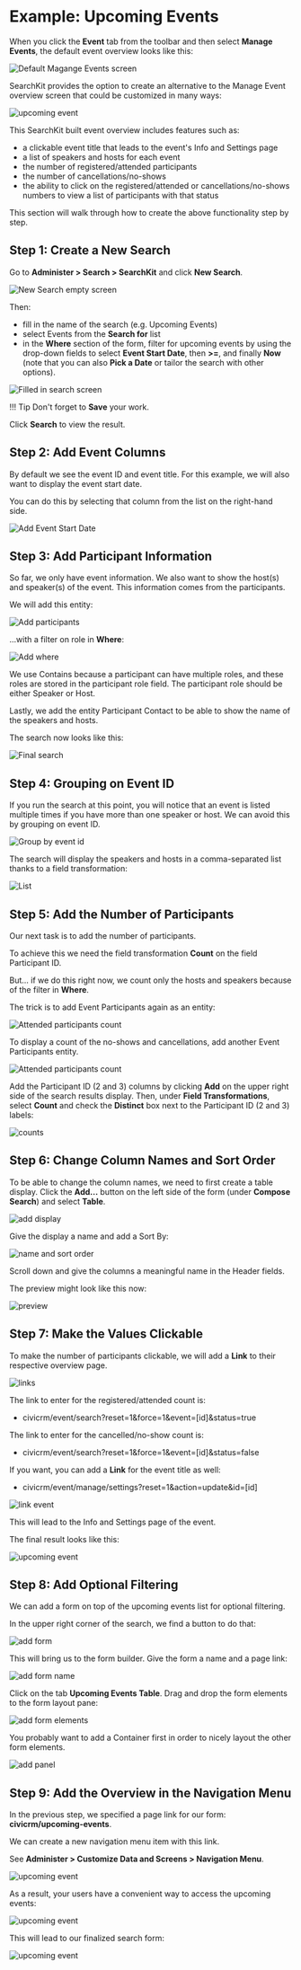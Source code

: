 # Example: Upcoming Events

When you click the **Event** tab from the toolbar and then select **Manage Events**, the default event overview looks like this:

![Default Magange Events screen](../../img/search-kit/default-manage-events.png)

SearchKit provides the option to create an alternative to the Manage Event overview screen that could be customized in many ways:

![upcoming event](../../img/search-kit/upcoming-events-final.png)

This SearchKit built event overview includes features such as:

 * a clickable event title that leads to the event's Info and Settings page
 * a list of speakers and hosts for each event
 * the number of registered/attended participants 
 * the number of cancellations/no-shows
 * the ability to click on the registered/attended or cancellations/no-shows numbers to view a list of participants with that status

This section will walk through how to create the above functionality step by step.

## Step 1: Create a New Search

Go to **Administer > Search > SearchKit** and click **New Search**.

![New Search empty screen](../../img/search-kit/new-search.png)

Then:

* fill in the name of the search (e.g. Upcoming Events)
* select Events from the **Search for** list
* in the **Where** section of the form, filter for upcoming events by using the drop-down fields to select **Event Start Date**, then **>=**, and finally **Now** (note that you can also **Pick a Date** or tailor the search with other options).

![Filled in search screen](../../img/search-kit/upcoming-events-step1.png)

!!! Tip
    Don't forget to **Save** your work.

Click **Search** to view the result.

## Step 2: Add Event Columns

By default we see the event ID and event title. For this example, we will also want to display the event start date.

You can do this by selecting that column from the list on the right-hand side.

![Add Event Start Date](../../img/search-kit/upcoming-events-add-start-date.png)

## Step 3: Add Participant Information

So far, we only have event information. We also want to show the host(s) and speaker(s) of the event. This information comes from the participants.

We will add this entity:

![Add participants](../../img/search-kit/upcoming-events-add-participants.png)

...with a filter on role in **Where**:

![Add where](../../img/search-kit/upcoming-events-add-participants-where.png)

We use Contains because a participant can have multiple roles, and these roles are stored in the participant role field.
The participant role should be either Speaker or Host.

Lastly, we add the entity Participant Contact to be able to show the name of the speakers and hosts.

The search now looks like this:

![Final search](../../img/search-kit/upcoming-events-add-participants-final-search.png)

## Step 4: Grouping on Event ID

If you run the search at this point, you will notice that an event is listed multiple times if you have more than one speaker or host. We can avoid this by grouping on event ID.

![Group by event id](../../img/search-kit/upcoming-events-add-participants-group-by.png)

The search will display the speakers and hosts in a comma-separated list thanks to a field transformation:

![List](../../img/search-kit/upcoming-events-add-participants-list.png)

## Step 5: Add the Number of Participants

Our next task is to add the number of participants.

To achieve this we need the field transformation **Count** on the field Participant ID.

But... if we do this right now, we count only the hosts and speakers because of the filter in **Where**.

The trick is to add Event Participants again as an entity:

![Attended participants count](../../img/search-kit/upcoming-events-add-participants-registered.png)

To display a count of the no-shows and cancellations, add another Event Participants entity.

![Attended participants count](../../img/search-kit/upcoming-events-add-participants-cancelled.png)

Add the Participant ID (2 and 3) columns by clicking **Add** on the upper right side of the search results display. Then, under **Field Transformations**, select **Count** and check the **Distinct** box next to the Participant ID (2 and 3) labels:

![counts](../../img/search-kit/upcoming-events-add-participants-count-distinct.png)

## Step 6: Change Column Names and Sort Order

To be able to change the column names, we need to first create a table display. Click the **Add...** button on the left side of the form (under **Compose Search**) and select **Table**.

![add display](../../img/search-kit/upcoming-events-add-display.png)

Give the display a name and add a Sort By:

![name and sort order](../../img/search-kit/upcoming-events-display-table.png)

Scroll down and give the columns a meaningful name in the Header fields.

The preview might look like this now:

![preview](../../img/search-kit/upcoming-events-display-table-renamed.png)

## Step 7: Make the Values Clickable

To make the number of participants clickable, we will add a **Link** to their respective overview page.

![links](../../img/search-kit/upcoming-events-display-table-links.png)

The link to enter for the registered/attended count is:

 * civicrm/event/search?reset=1&force=1&event=[id]&status=true

The link to enter for the cancelled/no-show count is:

 * civicrm/event/search?reset=1&force=1&event=[id]&status=false

If you want, you can add a **Link** for the event title as well:

 * civicrm/event/manage/settings?reset=1&action=update&id=[id]

![link event](../../img/search-kit/upcoming-events-display-table-link-event.png)

This will lead to the Info and Settings page of the event.

The final result looks like this:

![upcoming event](../../img/search-kit/upcoming-events-without-form.png)

## Step 8: Add Optional Filtering

We can add a form on top of the upcoming events list for optional filtering.

In the upper right corner of the search, we find a button to do that:

![add form](../../img/search-kit/upcoming-events-add-form.png)

This will bring us to the form builder. Give the form a name and a page link:

![add form name](../../img/search-kit/upcoming-events-form-name.png)

Click on the tab **Upcoming Events Table**. Drag and drop the form elements to the form layout pane:

![add form elements](../../img/search-kit/upcoming-events-add-form-elements.png)

You probably want to add a Container first in order to nicely layout the other form elements.

![add panel](../../img/search-kit/upcoming-events-form-panel.png)

## Step 9: Add the Overview in the Navigation Menu

In the previous step, we specified a page link for our form: **civicrm/upcoming-events**.

We can create a new navigation menu item with this link.

See **Administer > Customize Data and Screens > Navigation Menu**.

![upcoming event](../../img/search-kit/upcoming-events-menu.png)

As a result, your users have a convenient way to access the upcoming events:

![upcoming event](../../img/search-kit/upcoming-events-menu2.png)

This will lead to our finalized search form:

![upcoming event](../../img/search-kit/upcoming-events-final.png)





















